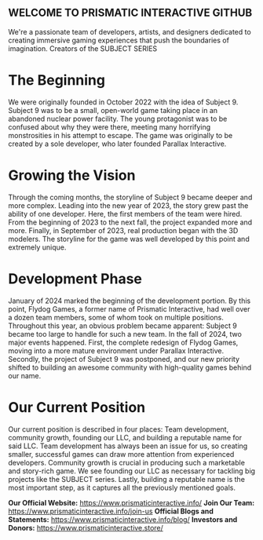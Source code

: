 ## WELCOME TO PRISMATIC INTERACTIVE GITHUB
We're a passionate team of developers, artists, and designers dedicated to creating immersive gaming experiences that push the boundaries of imagination. Creators of the SUBJECT SERIES

# The Beginning
We were originally founded in October 2022 with the idea of Subject 9. Subject 9 was to be a small, open-world game taking place in an abandoned nuclear power facility. The young protagonist was to be confused about why they were there, meeting many horrifying monstrosities in his attempt to escape. The game was originally to be created by a sole developer, who later founded Parallax Interactive.

# Growing the Vision
Through the coming months, the storyline of Subject 9 became deeper and more complex. Leading into the new year of 2023, the story grew past the ability of one developer. Here, the first members of the team were hired. From the beginning of 2023 to the next fall, the project expanded more and more. Finally, in September of 2023, real production began with the 3D modelers. The storyline for the game was well developed by this point and extremely unique.

# Development Phase
January of 2024 marked the beginning of the development portion. By this point, Flydog Games, a former name of Prismatic Interactive, had well over a dozen team members, some of whom took on multiple positions. Throughout this year, an obvious problem became apparent: Subject 9 became too large to handle for such a new team. In the fall of 2024, two major events happened. First, the complete redesign of Flydog Games, moving into a more mature environment under Parallax Interactive. Secondly, the project of Subject 9 was postponed, and our new priority shifted to building an awesome community with high-quality games behind our name.

# Our Current Position
Our current position is described in four places: Team development, community growth, founding our LLC, and building a reputable name for said LLC. Team development has always been an issue for us, so creating smaller, successful games can draw more attention from experienced developers. Community growth is crucial in producing such a marketable and story-rich game. We see founding our LLC as necessary for tackling big projects like the SUBJECT series. Lastly, building a reputable name is the most important step, as it captures all the previously mentioned goals.


**Our Official  Website:** https://www.prismaticinteractive.info/
**Join Our Team:** https://www.prismaticinteractive.info/join-us
**Official Blogs and Statements:** https://www.prismaticinteractive.info/blog/
**Investors and Donors:** https://www.prismaticinteractive.store/
